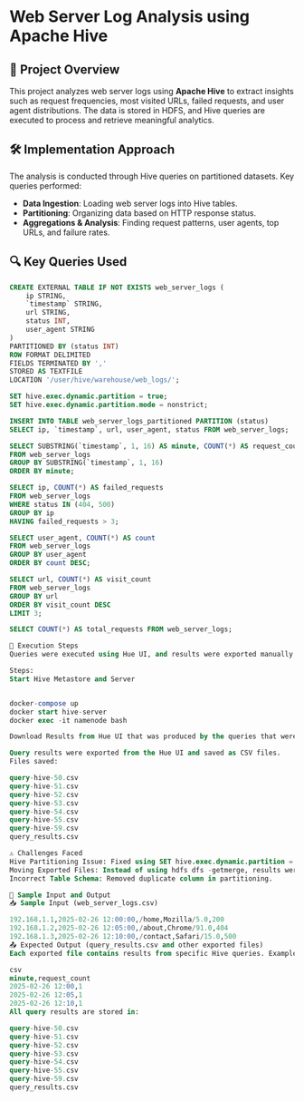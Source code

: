 
# Web Server Log Analysis using Apache Hive

## 📌 Project Overview
This project analyzes web server logs using **Apache Hive** to extract insights such as request frequencies, most visited URLs, failed requests, and user agent distributions. The data is stored in HDFS, and Hive queries are executed to process and retrieve meaningful analytics.

## 🛠️ Implementation Approach
The analysis is conducted through Hive queries on partitioned datasets. Key queries performed:
- **Data Ingestion**: Loading web server logs into Hive tables.
- **Partitioning**: Organizing data based on HTTP response status.
- **Aggregations & Analysis**: Finding request patterns, user agents, top URLs, and failure rates.

## 🔍 Key Queries Used
```sql
CREATE EXTERNAL TABLE IF NOT EXISTS web_server_logs (
    ip STRING,
    `timestamp` STRING,
    url STRING,
    status INT,
    user_agent STRING
)
PARTITIONED BY (status INT)
ROW FORMAT DELIMITED 
FIELDS TERMINATED BY ',' 
STORED AS TEXTFILE
LOCATION '/user/hive/warehouse/web_logs/';

SET hive.exec.dynamic.partition = true;
SET hive.exec.dynamic.partition.mode = nonstrict;

INSERT INTO TABLE web_server_logs_partitioned PARTITION (status)
SELECT ip, `timestamp`, url, user_agent, status FROM web_server_logs;

SELECT SUBSTRING(`timestamp`, 1, 16) AS minute, COUNT(*) AS request_count
FROM web_server_logs
GROUP BY SUBSTRING(`timestamp`, 1, 16)
ORDER BY minute;

SELECT ip, COUNT(*) AS failed_requests
FROM web_server_logs
WHERE status IN (404, 500)
GROUP BY ip
HAVING failed_requests > 3;

SELECT user_agent, COUNT(*) AS count 
FROM web_server_logs 
GROUP BY user_agent 
ORDER BY count DESC;

SELECT url, COUNT(*) AS visit_count
FROM web_server_logs
GROUP BY url
ORDER BY visit_count DESC
LIMIT 3;

SELECT COUNT(*) AS total_requests FROM web_server_logs;

🚀 Execution Steps
Queries were executed using Hue UI, and results were exported manually.

Steps:
Start Hive Metastore and Server


docker-compose up 
docker start hive-server
docker exec -it namenode bash

Download Results from Hue UI that was produced by the queries that were ran.

Query results were exported from the Hue UI and saved as CSV files.
Files saved:

query-hive-50.csv
query-hive-51.csv
query-hive-52.csv
query-hive-53.csv
query-hive-54.csv
query-hive-55.csv
query-hive-59.csv
query_results.csv

⚠️ Challenges Faced
Hive Partitioning Issue: Fixed using SET hive.exec.dynamic.partition = true;
Moving Exported Files: Instead of using hdfs dfs -getmerge, results were exported from Hue UI manually.
Incorrect Table Schema: Removed duplicate column in partitioning.

📂 Sample Input and Output
📥 Sample Input (web_server_logs.csv)

192.168.1.1,2025-02-26 12:00:00,/home,Mozilla/5.0,200
192.168.1.2,2025-02-26 12:05:00,/about,Chrome/91.0,404
192.168.1.3,2025-02-26 12:10:00,/contact,Safari/15.0,500
📤 Expected Output (query_results.csv and other exported files)
Each exported file contains results from specific Hive queries. Example:

csv
minute,request_count
2025-02-26 12:00,1
2025-02-26 12:05,1
2025-02-26 12:10,1
All query results are stored in:

query-hive-50.csv
query-hive-51.csv
query-hive-52.csv
query-hive-53.csv
query-hive-54.csv
query-hive-55.csv
query-hive-59.csv
query_results.csv
